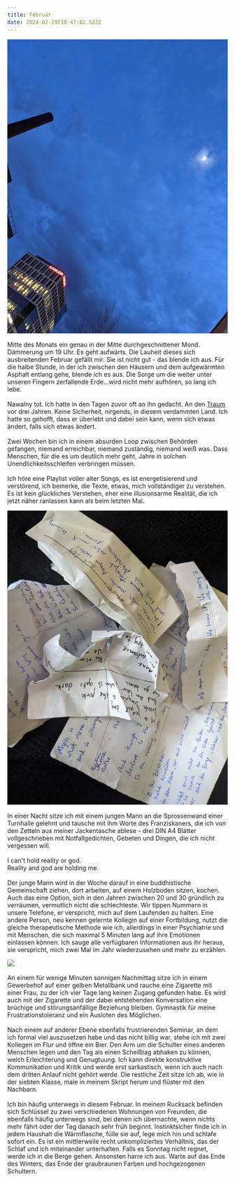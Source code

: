 ```yaml
---
title: Februar
date: 2024-02-29T18:47:02.522Z
---
```

![](/uploads/do.jpg)

Mitte des Monats ein genau in der Mitte durchgeschnittener Mond. Dämmerung um 19 Uhr. Es geht aufwärts. Die Lauheit dieses sich ausbreitenden Februar gefällt mir. Sie ist nicht gut - das blende ich aus. Für die halbe Stunde, in der ich zwischen den Häusern und dem aufgewärmten Asphalt entlang gehe, blende ich es aus. Die Sorge um die weiter unter unseren Fingern zerfallende Erde...wird nicht mehr aufhören, so lang ich lebe.\
\
Nawalny tot. Ich hatte in den Tagen zuvor oft an ihn gedacht. An den [Traum](https://unendlichkeitsfiktion.de/durchhalten/) vor drei Jahren. Keine Sicherheit, nirgends, in diesem verdammten Land. Ich hatte so gehofft, dass er überlebt und dabei sein kann, wenn sich etwas ändert, falls sich etwas ändert.\
\
Zwei Wochen bin ich in einem absurden Loop zwischen Behörden gefangen, niemand erreichbar, niemand zuständig, niemand weiß was. Dass Menschen, für die es um deutlich mehr geht, Jahre in solchen Unendlichkeitsschleifen verbringen müssen.\
\
Ich höre eine Playlist voller alter Songs, es ist energetisierend und verstörend, ich bemerke, die Texte, etwas, mich vollständiger zu verstehen. Es ist kein glückliches Verstehen, eher eine illusionsarme Realität, die ich jetzt näher ranlassen kann als beim letzten Mal.

![](/uploads/no.jpg)

In einer Nacht sitze ich mit einem jungen Mann an die Sprossenwand einer Turnhalle gelehnt und tausche mit ihm Worte des Franziskaners, die ich von den Zetteln aus meiner Jackentasche ablese - drei DIN A4 Blätter vollgeschrieben mit Notfallgedichten, Gebeten und Dingen, die ich nicht vergessen will.\
\
I can't hold reality or god.\
Reality and god are holding me.\
\
Der junge Mann wird in der Woche darauf in eine buddhistische Gemeinschaft ziehen, dort arbeiten, auf einem Holzboden sitzen, kochen. Auch das eine Option, sich in den Jahren zwischen 20 und 30 gründlich zu verräumen, vermutlich nicht die schlechteste. Wir tippen Nummern in unsere Telefone, er verspricht, mich auf dem Laufenden zu halten. Eine andere Person, neu kennen gelernte Kollegin auf einer Fortbildung, nutzt die gleiche therapeutische Methode wie ich, allerdings in einer Psychiatrie und mit Menschen, die sich maximal 5 Minuten lang auf ihre Emotionen einlassen können. Ich sauge alle verfügbaren Informationen aus ihr heraus, sie verspricht, mich zwei Mal im Jahr wiederzusehen und mehr zu erzählen.

![](/uploads/verglühen.jpeg)

An einem für wenige Minuten sonnigen Nachmittag sitze ich in einem Gewerbehof auf einer gelben Metallbank und rauche eine Zigarette mit einer Frau, zu der ich vier Tage lang keinen Zugang gefunden habe. Es wird auch mit der Zigarette und der dabei entstehenden Konversation eine brüchige und störungsanfällige Beziehung bleiben. Gymnastik für meine Frustrationstoleranz und ein Ausloten des Möglichen.\
\
Nach einem auf anderer Ebene ebenfalls frustrierenden Seminar, an dem ich formal viel auszusetzen habe und das nicht billig war, stehe ich mit zwei Kollegen im Flur und öffne ein Bier. Den Arm um die Schulter eines anderen Menschen legen und den Tag als einen Scheißtag abhaken zu können, welch Erleichterung und Genugtuung. Ich kann direkte konstruktive Kommunikation und Kritik und werde erst sarkastisch, wenn ich auch nach dem dritten Anlauf nicht gehört werde. Die restliche Zeit sitze ich ab, wie in der siebten Klasse, male in meinem Skript herum und flüster mit den Nachbarn.\
\
Ich bin häufig unterwegs in diesem Februar. In meinem Rucksack befinden sich Schlüssel zu zwei verschiedenen Wohnungen von Freunden, die ebenfalls häufig unterwegs sind, bei denen ich übernachte, wenn nichts mehr fährt oder der Tag danach sehr früh beginnt. Instinktsicher finde ich in jedem Haushalt die Wärmflasche, fülle sie auf, lege mich hin und schlafe sofort ein. Es ist ein mittlerweile recht unkompliziertes Verhältnis, das der Schlaf und ich miteinander unterhalten. Falls es Sonntag nicht regnet, werde ich in die Berge gehen. Ansonsten harre ich aus. Warte auf das Ende des Winters, das Ende der graubraunen Farben und hochgezogenen Schultern.